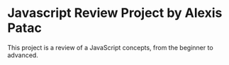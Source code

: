 # Javascript Review Project by Alexis Patac
This project is a review of a JavaScript concepts, from the beginner to advanced.
